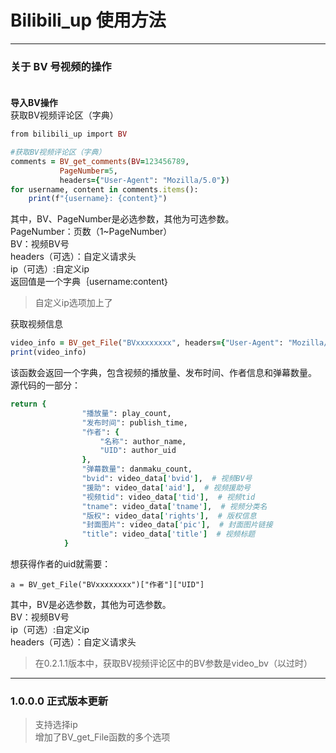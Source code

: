 # Bilibili_up 使用方法
****
### 关于 BV 号视频的操作<br><br>
**导入BV操作**<br>
获取BV视频评论区（字典）<br>
```ruby
from bilibili_up import BV
```
```ruby
#获取BV视频评论区（字典）
comments = BV_get_comments(BV=123456789, 
           PageNumber=5, 
           headers={"User-Agent": "Mozilla/5.0"})
for username, content in comments.items():
    print(f"{username}: {content}")
```
其中，BV、PageNumber是必选参数，其他为可选参数。<br>
PageNumber：页数（1~PageNumber）<br>
BV：视频BV号<br>
headers（可选）：自定义请求头<br>
ip（可选）:自定义ip<br>
返回值是一个字典｛username:content｝<br>
>自定义ip选项加上了<br>

获取视频信息<br>
```ruby
video_info = BV_get_File("BVxxxxxxxx", headers={"User-Agent": "Mozilla/5.0"})
print(video_info)
```
该函数会返回一个字典，包含视频的播放量、发布时间、作者信息和弹幕数量。<br>
源代码的一部分：
```ruby
return {
                "播放量": play_count,
                "发布时间": publish_time,
                "作者": {
                    "名称": author_name,
                    "UID": author_uid
                },
                "弹幕数量": danmaku_count,
                "bvid": video_data['bvid'],  # 视频BV号
                "援助": video_data['aid'],  # 视频援助号
                "视频tid": video_data['tid'],  # 视频tid
                "tname": video_data['tname'],  # 视频分类名
                "版权": video_data['rights'],  # 版权信息
                "封面图片": video_data['pic'],  # 封面图片链接
                "title": video_data['title']  # 视频标题
            }
```
想获得作者的uid就需要：
```
a = BV_get_File("BVxxxxxxxx")["作者"]["UID"]
```
其中，BV是必选参数，其他为可选参数。<br>
BV：视频BV号<br>
ip（可选）:自定义ip<br>
headers（可选）：自定义请求头<br>
>在0.2.1.1版本中，获取BV视频评论区中的BV参数是video_bv（以过时）
****
### 1.0.0.0 正式版本更新

>支持选择ip<br>
>增加了BV_get_File函数的多个选项